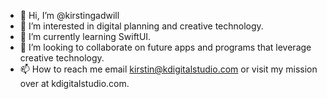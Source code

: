 - 👋 Hi, I’m @kirstingadwill
- 👀 I’m interested in digital planning and creative technology.
- 🌱 I’m currently learning SwiftUI.
- 💞️ I’m looking to collaborate on future apps and programs that leverage creative technology.
- 📫 How to reach me email kirstin@kdigitalstudio.com or visit my mission over at kdigitalstudio.com.

<!---
kirstingadwill/kirstingadwill is a ✨ special ✨ repository because its `README.md` (this file) appears on your GitHub profile.
You can click the Preview link to take a look at your changes.
--->
